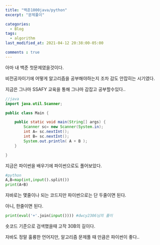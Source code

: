 ```yaml
---
title: "백준1000java/python"
excerpt: "문제풀이"

categories:
  - Blog
tags:
  - algorithm
last_modified_at: 2021-04-12 20:38:00-05:00

comments : true
---
```

아마 내 백준 첫문제였을것이다.

비전공자이기에 어떻게 알고리즘을 공부해야하는지 조차 감도 안잡히는 시기였다.

지금은 그나마 SSAFY 교육을 통해 그나마 감잡고 공부할수있다.. 

```java
//java
import java.util.Scanner;

public class Main {

	public static void main(String[] args) {
		Scanner sc= new Scanner(System.in);
		int A= sc.nextInt();
		int B= sc.nextInt();
		System.out.println( A + B );
	}

}
```

지금은 파이썬을 배우기에 파이썬으로도 풀어보았다.

```python
#python
A,B=map(int,input().split())
print(A+B)
```

자바로는 몇줄이나 되는 코드지만 파이썬으로는 단 두줄이면 된다.

아니, 한줄이면 된다.

```python
print(eval('+'.join(input()))) #dwcy2306님의 풀이
```

숏코드 기준으로 검색했을때 고작 30B의 길이다.

자바도 정말 훌륭한 언어지만, 알고리즘 문제풀 때 만큼은 파이썬이 좋다..